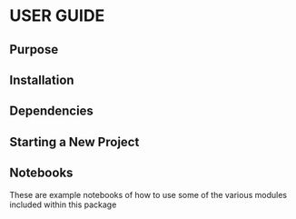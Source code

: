 # USER GUIDE

## Purpose

## Installation

## Dependencies

## Starting a New Project

## Notebooks
These are example notebooks of how to use some of the various modules included within this package

